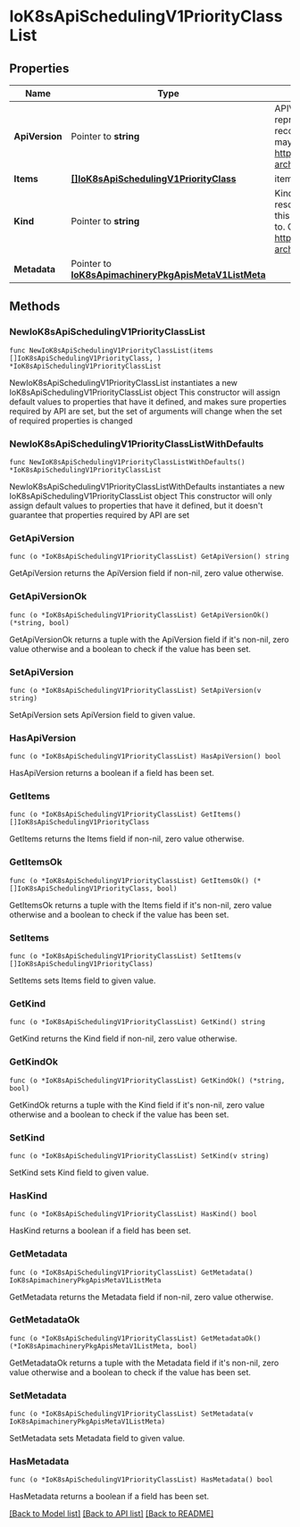 # IoK8sApiSchedulingV1PriorityClassList

## Properties

Name | Type | Description | Notes
------------ | ------------- | ------------- | -------------
**ApiVersion** | Pointer to **string** | APIVersion defines the versioned schema of this representation of an object. Servers should convert recognized schemas to the latest internal value, and may reject unrecognized values. More info: https://git.k8s.io/community/contributors/devel/sig-architecture/api-conventions.md#resources | [optional] 
**Items** | [**[]IoK8sApiSchedulingV1PriorityClass**](IoK8sApiSchedulingV1PriorityClass.md) | items is the list of PriorityClasses | 
**Kind** | Pointer to **string** | Kind is a string value representing the REST resource this object represents. Servers may infer this from the endpoint the client submits requests to. Cannot be updated. In CamelCase. More info: https://git.k8s.io/community/contributors/devel/sig-architecture/api-conventions.md#types-kinds | [optional] 
**Metadata** | Pointer to [**IoK8sApimachineryPkgApisMetaV1ListMeta**](IoK8sApimachineryPkgApisMetaV1ListMeta.md) |  | [optional] 

## Methods

### NewIoK8sApiSchedulingV1PriorityClassList

`func NewIoK8sApiSchedulingV1PriorityClassList(items []IoK8sApiSchedulingV1PriorityClass, ) *IoK8sApiSchedulingV1PriorityClassList`

NewIoK8sApiSchedulingV1PriorityClassList instantiates a new IoK8sApiSchedulingV1PriorityClassList object
This constructor will assign default values to properties that have it defined,
and makes sure properties required by API are set, but the set of arguments
will change when the set of required properties is changed

### NewIoK8sApiSchedulingV1PriorityClassListWithDefaults

`func NewIoK8sApiSchedulingV1PriorityClassListWithDefaults() *IoK8sApiSchedulingV1PriorityClassList`

NewIoK8sApiSchedulingV1PriorityClassListWithDefaults instantiates a new IoK8sApiSchedulingV1PriorityClassList object
This constructor will only assign default values to properties that have it defined,
but it doesn't guarantee that properties required by API are set

### GetApiVersion

`func (o *IoK8sApiSchedulingV1PriorityClassList) GetApiVersion() string`

GetApiVersion returns the ApiVersion field if non-nil, zero value otherwise.

### GetApiVersionOk

`func (o *IoK8sApiSchedulingV1PriorityClassList) GetApiVersionOk() (*string, bool)`

GetApiVersionOk returns a tuple with the ApiVersion field if it's non-nil, zero value otherwise
and a boolean to check if the value has been set.

### SetApiVersion

`func (o *IoK8sApiSchedulingV1PriorityClassList) SetApiVersion(v string)`

SetApiVersion sets ApiVersion field to given value.

### HasApiVersion

`func (o *IoK8sApiSchedulingV1PriorityClassList) HasApiVersion() bool`

HasApiVersion returns a boolean if a field has been set.

### GetItems

`func (o *IoK8sApiSchedulingV1PriorityClassList) GetItems() []IoK8sApiSchedulingV1PriorityClass`

GetItems returns the Items field if non-nil, zero value otherwise.

### GetItemsOk

`func (o *IoK8sApiSchedulingV1PriorityClassList) GetItemsOk() (*[]IoK8sApiSchedulingV1PriorityClass, bool)`

GetItemsOk returns a tuple with the Items field if it's non-nil, zero value otherwise
and a boolean to check if the value has been set.

### SetItems

`func (o *IoK8sApiSchedulingV1PriorityClassList) SetItems(v []IoK8sApiSchedulingV1PriorityClass)`

SetItems sets Items field to given value.


### GetKind

`func (o *IoK8sApiSchedulingV1PriorityClassList) GetKind() string`

GetKind returns the Kind field if non-nil, zero value otherwise.

### GetKindOk

`func (o *IoK8sApiSchedulingV1PriorityClassList) GetKindOk() (*string, bool)`

GetKindOk returns a tuple with the Kind field if it's non-nil, zero value otherwise
and a boolean to check if the value has been set.

### SetKind

`func (o *IoK8sApiSchedulingV1PriorityClassList) SetKind(v string)`

SetKind sets Kind field to given value.

### HasKind

`func (o *IoK8sApiSchedulingV1PriorityClassList) HasKind() bool`

HasKind returns a boolean if a field has been set.

### GetMetadata

`func (o *IoK8sApiSchedulingV1PriorityClassList) GetMetadata() IoK8sApimachineryPkgApisMetaV1ListMeta`

GetMetadata returns the Metadata field if non-nil, zero value otherwise.

### GetMetadataOk

`func (o *IoK8sApiSchedulingV1PriorityClassList) GetMetadataOk() (*IoK8sApimachineryPkgApisMetaV1ListMeta, bool)`

GetMetadataOk returns a tuple with the Metadata field if it's non-nil, zero value otherwise
and a boolean to check if the value has been set.

### SetMetadata

`func (o *IoK8sApiSchedulingV1PriorityClassList) SetMetadata(v IoK8sApimachineryPkgApisMetaV1ListMeta)`

SetMetadata sets Metadata field to given value.

### HasMetadata

`func (o *IoK8sApiSchedulingV1PriorityClassList) HasMetadata() bool`

HasMetadata returns a boolean if a field has been set.


[[Back to Model list]](../README.md#documentation-for-models) [[Back to API list]](../README.md#documentation-for-api-endpoints) [[Back to README]](../README.md)


